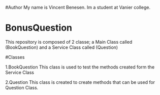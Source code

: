 #Author 
My name is Vincent Benesen. Im a student at Vanier college.


# BonusQuestion
This repository is composed of 2 classe; a Main Class called (BookQuestion) and a Service Class called (Question)

#Classes

1.BookQuestion
This class is used to test the methods created form the Service Class

2.Question 
This class is created to create methods that can be used for Question Class.
